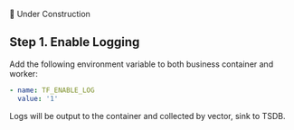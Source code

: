 
🚧 Under Construction

## Step 1. Enable Logging


Add the following environment variable to both business container and worker:

```yaml
- name: TF_ENABLE_LOG
  value: '1'
```

Logs will be output to the container and collected by vector, sink to TSDB.

